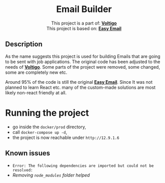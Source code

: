 <div align="center"><h1>Email Builder</h1></div>

<div align="center">This project is a part of: <b><a href="">Voltigo</a></b></div>
<div align="center">This project is based on: <b><a href="https://github.com/zalify/easy-email-editor">Easy Email</a></b></div>


## Description

As the name suggests this project is used for building Emails that are going to be sent with job applications. The original code
has been adjusted to the needs of <b><a href="">Voltigo</a></b>. Some parts of the project were removed, some changed, some
are completely new etc.

Around 95% of the code is still the original <b><a href="https://github.com/zalify/easy-email-editor">Easy Email</a></b>.
Since It was not planned to learn React etc. many of the custom-made solutions are most likely non-react friendly at all.

# Running the project

- go inside the `docker/prod` directory,
- call `docker-compose up -d`,
- the project is now reachable under `http://12.9.1.6`

## Known issues 

- `Error: The following dependencies are imported but could not be resolved:`
- *Removing `node_modules` folder helped* 
